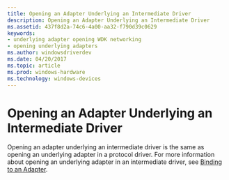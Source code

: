 ```yaml
---
title: Opening an Adapter Underlying an Intermediate Driver
description: Opening an Adapter Underlying an Intermediate Driver
ms.assetid: 437f8d2a-74c6-4a00-aa32-f790d39c0629
keywords:
- underlying adapter opening WDK networking
- opening underlying adapters
ms.author: windowsdriverdev
ms.date: 04/20/2017
ms.topic: article
ms.prod: windows-hardware
ms.technology: windows-devices
---
```


# Opening an Adapter Underlying an Intermediate Driver





Opening an adapter underlying an intermediate driver is the same as opening an underlying adapter in a protocol driver. For more information about opening an underlying adapter in an intermediate driver, see [Binding to an Adapter](binding-to-an-adapter.md).

 

 





